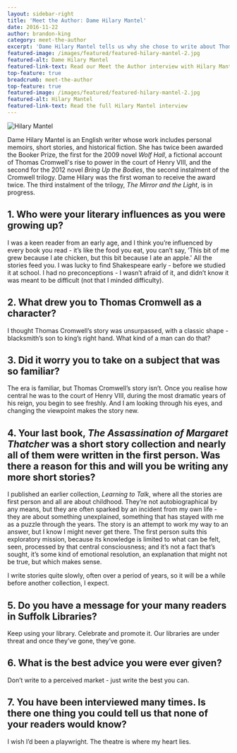 ```yaml
---
layout: sidebar-right
title: 'Meet the Author: Dame Hilary Mantel'
date: 2016-11-22
author: brandon-king
category: meet-the-author
excerpt: 'Dame Hilary Mantel tells us why she chose to write about Thomas Cromwell, the advantages of writing short stories in the first person, and the importance of using, celebrating and promoting your local library.'
featured-image: /images/featured/featured-hilary-mantel-2.jpg
featured-alt: Dame Hilary Mantel
featured-link-text: Read our Meet the Author interview with Hilary Mantel.
top-feature: true
breadcrumb: meet-the-author
top-feature: true
featured-image: /images/featured/featured-hilary-mantel-2.jpg
featured-alt: Hilary Mantel
featured-link-text: Read the full Hilary Mantel interview
---
```


![Hilary Mantel](/images/featured/featured-hilary-mantel.jpg)

Dame Hilary Mantel is an English writer whose work includes personal memoirs, short stories, and historical fiction. She has twice been awarded the Booker Prize, the first for the 2009 novel <cite>Wolf Hall</cite>, a fictional account of Thomas Cromwell's rise to power in the court of Henry VIII, and the second for the 2012 novel <cite>Bring Up the Bodies</cite>, the second instalment of the Cromwell trilogy. Dame Hilary was the first woman to receive the award twice. The third instalment of the trilogy, <cite>The Mirror and the Light</cite>, is in progress.

## 1. Who were your literary influences as you were growing up?

I was a keen reader from an early age, and I think you’re influenced by every book you read - it’s like the food you eat, you can’t say, ‘This bit of me grew because I ate chicken, but this bit because I ate an apple.' All the stories feed you. I was lucky to find Shakespeare early - before we studied it at school. I had no preconceptions - I wasn’t afraid of it, and didn’t know it was meant to be difficult (not that I minded difficulty).

## 2. What drew you to Thomas Cromwell as a character?

I thought Thomas Cromwell’s story was unsurpassed, with a classic shape - blacksmith’s son to king’s right hand. What kind of a man can do that?

## 3. Did it worry you to take on a subject that was so familiar?

The era is familiar, but Thomas Cromwell’s story isn’t. Once you realise how central he was to the court of Henry VIII, during the most dramatic years of his reign, you begin to see freshly. And I am looking through his eyes, and changing the viewpoint makes the story new.

## 4. Your last book, <cite>The Assassination of Margaret Thatcher</cite> was a short story collection and nearly all of them were written in the first person. Was there a reason for this and will you be writing any more short stories?

I published an earlier collection, <cite>Learning to Talk</cite>, where all the stories are first person and all are about childhood. They’re not autobiographical by any means, but they are often sparked by an incident from my own life - they are about something unexplained, something that has stayed with me as a puzzle through the years. The story is an attempt to work my way to an answer, but I know I might never get there. The first person suits this exploratory mission, because its knowledge is limited to what can be felt, seen, processed by that central consciousness; and it’s not a fact that’s sought, it’s some kind of emotional resolution, an explanation that might not be true, but which makes sense.

I write stories quite slowly, often over a period of years, so it will be a while before another collection, I expect.

## 5. Do you have a message for your many readers in Suffolk Libraries?

Keep using your library. Celebrate and promote it. Our libraries are under threat and once they’ve gone, they’ve gone.

## 6. What is the best advice you were ever given?

Don’t write to a perceived market - just write the best you can.

## 7. You have been interviewed many times. Is there one thing you could tell us that none of your readers would know?

I wish I’d been a playwright. The theatre is where my heart lies.
